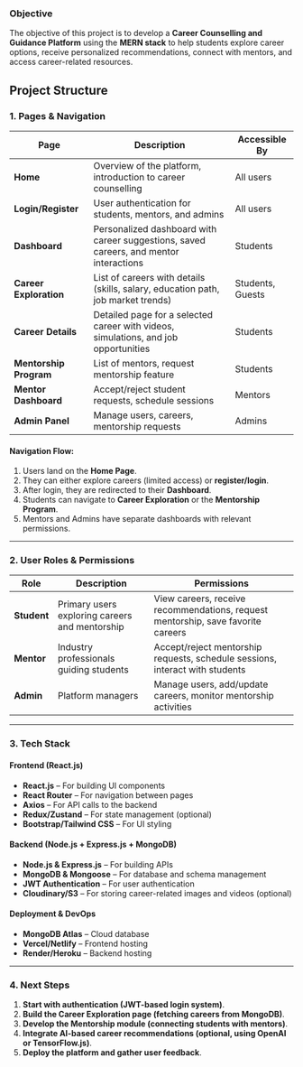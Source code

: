### **Objective**  
The objective of this project is to develop a **Career Counselling and Guidance Platform** using the **MERN stack** to help students explore career options, receive personalized recommendations, connect with mentors, and access career-related resources.  

## **Project Structure**  

### **1. Pages & Navigation**  
| Page | Description | Accessible By |
|---|---|---|
| **Home** | Overview of the platform, introduction to career counselling | All users |
| **Login/Register** | User authentication for students, mentors, and admins | All users |
| **Dashboard** | Personalized dashboard with career suggestions, saved careers, and mentor interactions | Students |
| **Career Exploration** | List of careers with details (skills, salary, education path, job market trends) | Students, Guests |
| **Career Details** | Detailed page for a selected career with videos, simulations, and job opportunities | Students |
| **Mentorship Program** | List of mentors, request mentorship feature | Students |
| **Mentor Dashboard** | Accept/reject student requests, schedule sessions | Mentors |
| **Admin Panel** | Manage users, careers, mentorship requests | Admins |

#### **Navigation Flow:**  
1. Users land on the **Home Page**.  
2. They can either explore careers (limited access) or **register/login**.  
3. After login, they are redirected to their **Dashboard**.  
4. Students can navigate to **Career Exploration** or the **Mentorship Program**.  
5. Mentors and Admins have separate dashboards with relevant permissions.  

---

### **2. User Roles & Permissions**  
| Role | Description | Permissions |
|---|---|---|
| **Student** | Primary users exploring careers and mentorship | View careers, receive recommendations, request mentorship, save favorite careers |
| **Mentor** | Industry professionals guiding students | Accept/reject mentorship requests, schedule sessions, interact with students |
| **Admin** | Platform managers | Manage users, add/update careers, monitor mentorship activities |

---

### **3. Tech Stack**  

#### **Frontend (React.js)**  
- **React.js** – For building UI components  
- **React Router** – For navigation between pages  
- **Axios** – For API calls to the backend  
- **Redux/Zustand** – For state management (optional)  
- **Bootstrap/Tailwind CSS** – For UI styling  

#### **Backend (Node.js + Express.js + MongoDB)**  
- **Node.js & Express.js** – For building APIs  
- **MongoDB & Mongoose** – For database and schema management  
- **JWT Authentication** – For user authentication  
- **Cloudinary/S3** – For storing career-related images and videos (optional)  

#### **Deployment & DevOps**  
- **MongoDB Atlas** – Cloud database  
- **Vercel/Netlify** – Frontend hosting  
- **Render/Heroku** – Backend hosting  

---

### **4. Next Steps**  
1. **Start with authentication (JWT-based login system)**.  
2. **Build the Career Exploration page (fetching careers from MongoDB)**.  
3. **Develop the Mentorship module (connecting students with mentors)**.  
4. **Integrate AI-based career recommendations (optional, using OpenAI or TensorFlow.js)**.  
5. **Deploy the platform and gather user feedback**. 